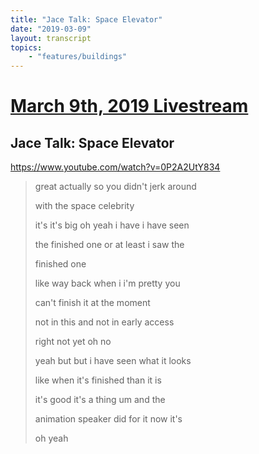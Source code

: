 ```yaml
---
title: "Jace Talk: Space Elevator"
date: "2019-03-09"
layout: transcript
topics:
    - "features/buildings"
---
```

# [March 9th, 2019 Livestream](../2019-03-09.md)
## Jace Talk: Space Elevator
https://www.youtube.com/watch?v=0P2A2UtY834
> great actually so you didn't jerk around
> 
> with the space celebrity
> 
> it's it's big oh yeah i have i have seen
> 
> the finished one or at least i saw the
> 
> finished one
> 
> like way back when i i'm pretty you
> 
> can't finish it at the moment
> 
> not in this and not in early access
> 
> right not yet oh no
> 
> yeah but but i have seen what it looks
> 
> like when it's finished than it is
> 
> it's good it's a thing um and the
> 
> animation speaker did for it now it's
> 
> oh yeah
> 
